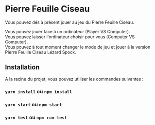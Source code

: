 # Pierre Feuille Ciseau

Vous pouvez dés à présent jouer au jeu du Pierre Feuille Ciseau.

Vous pouvez jouer face à un ordinateur (Player VS Computer).  
Vous pouvez laisser l'ordinateur choisir pour vous (Computer VS Computer).  
Vous pouvez à tout moment changer le mode de jeu et jouer à la version Pierre Feuille Ciseau Lézard Spock.

## Installation

A la racine du projet, vous pouvez utiliser les commandes suivantes :

### `yarn install` ou `npm install`

### `yarn start` ou `npm start`

### `yarn test` ou `npm run test`